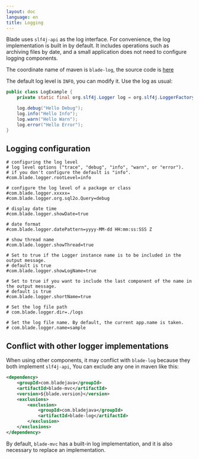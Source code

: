 ```yaml
---
layout: doc
language: en
title: Logging
---
```


Blade uses `slf4j-api` as the log interface. For convenience, the log implementation is built in by default.
It includes operations such as archiving files by date, and a small application does not need to configure logging components.

The coordinate name of maven is `blade-log`, the source code is [here](https://github.com/bladejava/blade-log)

The default log level is `INFO`, you can modify it. Use the log as usual:

```java
public class LogExample {
    private static final org.slf4j.Logger log = org.slf4j.LoggerFactory.getLogger(LogExample.class);

    log.debug("Hello Debug");
    log.info("Hello Info");
    log.warn("Hello Warn");
    log.error("Hello Error");
}
```

## Logging configuration

```shell
# configuring the log level
# log level options ("trace", "debug", "info", "warn", or "error").
# if you don't configure the default is "info".
#com.blade.logger.rootLevel=info

# configure the log level of a package or class
#com.blade.logger.xxxxx=
#com.blade.logger.org.sql2o.Query=debug

# display date time
#com.blade.logger.showDate=true

# date format
#com.blade.logger.datePattern=yyyy-MM-dd HH:mm:ss:SSS Z

# show thread name
#com.blade.logger.showThread=true

# Set to true if the Logger instance name is to be included in the output message.
# default is true
#com.blade.logger.showLogName=true

# Set to true if you want to include the last component of the name in the output message.
# default is true
#com.blade.logger.shortName=true

# Set the log file path
# com.blade.logger.dir=./logs

# Set the log file name. By default, the current app.name is taken.
# com.blade.logger.name=sample
```

## Conflict with other logger implementations

When using other components, it may conflict with `blade-log` because they both implement `slf4j-api`,
You can exclude any one in maven like this:

```xml
<dependency>
    <groupId>com.bladejava</groupId>
    <artifactId>blade-mvc</artifactId>
    <version>${blade.version}</version>
    <exclusions>
        <exclusion>
            <groupId>com.bladejava</groupId>
            <artifactId>blade-log</artifactId>
        </exclusion>
    </exclusions>
</dependency>
```

By default, `blade-mvc` has a built-in log implementation, and it is also necessary to replace an implementation.